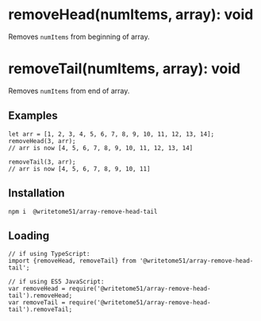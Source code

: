 # removeHead(numItems, array): void

Removes `numItems` from beginning of array.

# removeTail(numItems, array): void

Removes `numItems` from end of array.

## Examples
```
let arr = [1, 2, 3, 4, 5, 6, 7, 8, 9, 10, 11, 12, 13, 14];
removeHead(3, arr);
// arr is now [4, 5, 6, 7, 8, 9, 10, 11, 12, 13, 14]

removeTail(3, arr);
// arr is now [4, 5, 6, 7, 8, 9, 10, 11]
```


## Installation
`npm i  @writetome51/array-remove-head-tail`

## Loading
```
// if using TypeScript:
import {removeHead, removeTail} from '@writetome51/array-remove-head-tail';

// if using ES5 JavaScript:
var removeHead = require('@writetome51/array-remove-head-tail').removeHead;
var removeTail = require('@writetome51/array-remove-head-tail').removeTail;
```